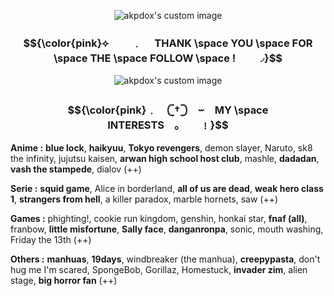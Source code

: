 <p align="center">
  <img src="https://github.com/user-attachments/assets/44723d43-6cde-46aa-88ae-f840b7c0ca7b" alt="akpdox's custom image"/></p>

<h3 align="center"> $${\color{pink}⟡ 　　﹒  　THANK \space YOU \space FOR \space THE \space FOLLOW \space !　　◞}$$ </h3>

<p align="center">
  <img src="https://github.com/user-attachments/assets/e0ac90e9-fc5a-44a8-bd63-c51933f080c8" alt="akpdox's custom image"/></p>

<h3 align="center"> $${\color{pink}﹒　𓊆†𓊇　⏖　MY \space INTERESTS　｡　　﹗}$$ </h3>

__Anime :__ **blue lock**, **haikyuu**, **Tokyo revengers**, demon slayer, Naruto, sk8 the infinity, jujutsu kaisen, **arwan high school host club**, mashle, **dadadan**, **vash the stampede**, dialov (++)

__Serie :__ **squid game**, Alice in borderland, **all of us are dead**, **weak hero class 1**, **strangers from hell**, a killer paradox, marble hornets, saw (++)

__Games :__ phighting!, cookie run kingdom, genshin, honkai star, **fnaf (all)**, franbow, **little misfortune**, **Sally face**, **danganronpa**, sonic, mouth washing, Friday the 13th (++)

__Others :__ **manhuas**, **19days**, windbreaker (the manhua), **creepypasta**, don't hug me I'm scared, SpongeBob, Gorillaz, Homestuck, **invader zim**, alien stage, **big horror fan** (++)
